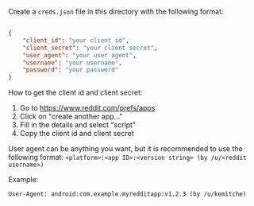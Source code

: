 Create a `creds.json` file in this directory with the following format:

```json

{
    "client_id": "your client id",
    "client_secret": "your client secret",
    "user_agent": "your user agent",
    "username": "your username",
    "password": "your password"
}

```
How to get the client id and client secret:
1. Go to https://www.reddit.com/prefs/apps
2. Click on "create another app..."
3. Fill in the details and select "script"
4. Copy the client id and client secret

User agent can be anything you want, but it is recommended to use the following format:
`<platform>:<app ID>:<version string> (by /u/<reddit username>)`

Example:
```
User-Agent: android:com.example.myredditapp:v1.2.3 (by /u/kemitche)
```